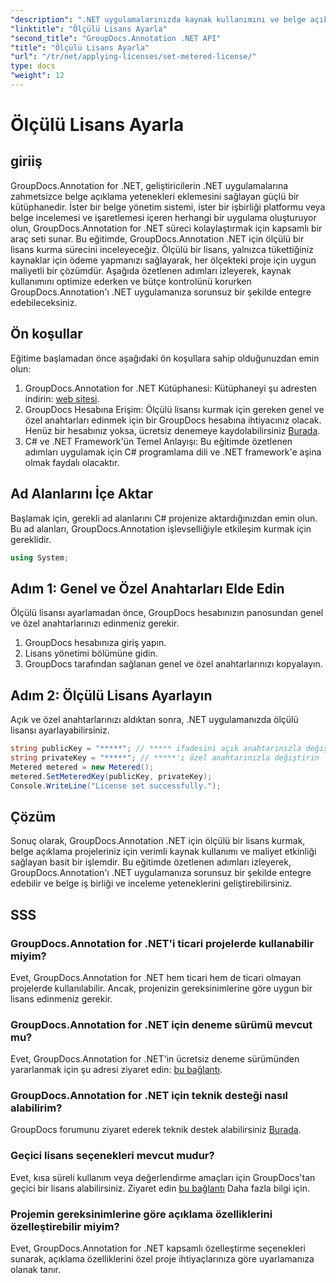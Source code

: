 ```yaml
---
"description": ".NET uygulamalarınızda kaynak kullanımını ve belge açıklama yeteneklerini kontrol etmek için GroupDocs.Annotation .NET için ölçülü bir lisans ayarlamayı öğrenin."
"linktitle": "Ölçülü Lisans Ayarla"
"second_title": "GroupDocs.Annotation .NET API"
"title": "Ölçülü Lisans Ayarla"
"url": "/tr/net/applying-licenses/set-metered-license/"
type: docs
"weight": 12
---
```


# Ölçülü Lisans Ayarla

## giriiş
GroupDocs.Annotation for .NET, geliştiricilerin .NET uygulamalarına zahmetsizce belge açıklama yetenekleri eklemesini sağlayan güçlü bir kütüphanedir. İster bir belge yönetim sistemi, ister bir işbirliği platformu veya belge incelemesi ve işaretlemesi içeren herhangi bir uygulama oluşturuyor olun, GroupDocs.Annotation for .NET süreci kolaylaştırmak için kapsamlı bir araç seti sunar.
Bu eğitimde, GroupDocs.Annotation .NET için ölçülü bir lisans kurma sürecini inceleyeceğiz. Ölçülü bir lisans, yalnızca tükettiğiniz kaynaklar için ödeme yapmanızı sağlayarak, her ölçekteki proje için uygun maliyetli bir çözümdür. Aşağıda özetlenen adımları izleyerek, kaynak kullanımını optimize ederken ve bütçe kontrolünü korurken GroupDocs.Annotation'ı .NET uygulamanıza sorunsuz bir şekilde entegre edebileceksiniz.
## Ön koşullar
Eğitime başlamadan önce aşağıdaki ön koşullara sahip olduğunuzdan emin olun:
1. GroupDocs.Annotation for .NET Kütüphanesi: Kütüphaneyi şu adresten indirin: [web sitesi](https://releases.groupdocs.com/annotation/net/).
2. GroupDocs Hesabına Erişim: Ölçülü lisansı kurmak için gereken genel ve özel anahtarları edinmek için bir GroupDocs hesabına ihtiyacınız olacak. Henüz bir hesabınız yoksa, ücretsiz denemeye kaydolabilirsiniz [Burada](https://releases.groupdocs.com/).
3. C# ve .NET Framework'ün Temel Anlayışı: Bu eğitimde özetlenen adımları uygulamak için C# programlama dili ve .NET framework'e aşina olmak faydalı olacaktır.

## Ad Alanlarını İçe Aktar
Başlamak için, gerekli ad alanlarını C# projenize aktardığınızdan emin olun. Bu ad alanları, GroupDocs.Annotation işlevselliğiyle etkileşim kurmak için gereklidir.
```csharp
using System;
```
## Adım 1: Genel ve Özel Anahtarları Elde Edin
Ölçülü lisansı ayarlamadan önce, GroupDocs hesabınızın panosundan genel ve özel anahtarlarınızı edinmeniz gerekir.
1. GroupDocs hesabınıza giriş yapın.
2. Lisans yönetimi bölümüne gidin.
3. GroupDocs tarafından sağlanan genel ve özel anahtarlarınızı kopyalayın.
## Adım 2: Ölçülü Lisans Ayarlayın
Açık ve özel anahtarlarınızı aldıktan sonra, .NET uygulamanızda ölçülü lisansı ayarlayabilirsiniz.
```csharp
string publicKey = "*****"; // ***** ifadesini açık anahtarınızla değiştirin
string privateKey = "*****"; // *****'ı özel anahtarınızla değiştirin
Metered metered = new Metered();
metered.SetMeteredKey(publicKey, privateKey);
Console.WriteLine("License set successfully.");
```

## Çözüm
Sonuç olarak, GroupDocs.Annotation .NET için ölçülü bir lisans kurmak, belge açıklama projeleriniz için verimli kaynak kullanımı ve maliyet etkinliği sağlayan basit bir işlemdir. Bu eğitimde özetlenen adımları izleyerek, GroupDocs.Annotation'ı .NET uygulamanıza sorunsuz bir şekilde entegre edebilir ve belge iş birliği ve inceleme yeteneklerini geliştirebilirsiniz.
## SSS
### GroupDocs.Annotation for .NET'i ticari projelerde kullanabilir miyim?
Evet, GroupDocs.Annotation for .NET hem ticari hem de ticari olmayan projelerde kullanılabilir. Ancak, projenizin gereksinimlerine göre uygun bir lisans edinmeniz gerekir.
### GroupDocs.Annotation for .NET için deneme sürümü mevcut mu?
Evet, GroupDocs.Annotation for .NET'in ücretsiz deneme sürümünden yararlanmak için şu adresi ziyaret edin: [bu bağlantı](https://releases.groupdocs.com/).
### GroupDocs.Annotation for .NET için teknik desteği nasıl alabilirim?
GroupDocs forumunu ziyaret ederek teknik destek alabilirsiniz [Burada](https://forum.groupdocs.com/c/annotation/10).
### Geçici lisans seçenekleri mevcut mudur?
Evet, kısa süreli kullanım veya değerlendirme amaçları için GroupDocs'tan geçici bir lisans alabilirsiniz. Ziyaret edin [bu bağlantı](https://purchase.groupdocs.com/temporary-license/) Daha fazla bilgi için.
### Projemin gereksinimlerine göre açıklama özelliklerini özelleştirebilir miyim?
Evet, GroupDocs.Annotation for .NET kapsamlı özelleştirme seçenekleri sunarak, açıklama özelliklerini özel proje ihtiyaçlarınıza göre uyarlamanıza olanak tanır.